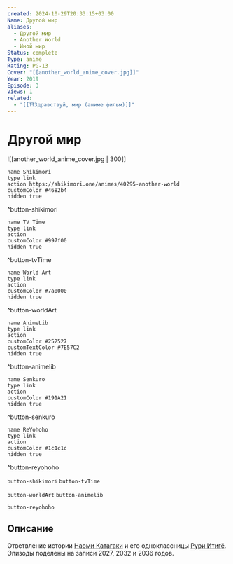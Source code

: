 ```yaml
---
created: 2024-10-29T20:33:15+03:00
Name: Другой мир
aliases:
  - Другой мир
  - Another World
  - Иной мир
Status: complete
Type: anime
Rating: PG-13
Cover: "[[another_world_anime_cover.jpg]]"
Year: 2019
Episode: 3
Views: 1
related:
  - "[[⛩️Здравствуй, мир (аниме фильм)]]"
---
```


# Другой мир

![[another_world_anime_cover.jpg | 300]]

```button
name Shikimori
type link
action https://shikimori.one/animes/40295-another-world
customColor #4682b4
hidden true
```
^button-shikimori

```button
name TV Time
type link
action 
customColor #997f00
hidden true
```
^button-tvTime

```button
name World Art
type link
action 
customColor #7a0000
hidden true
```
^button-worldArt

```button
name AnimeLib
type link
action 
customColor #252527
customTextColor #7E57C2
hidden true
```
^button-animelib

```button
name Senkuro
type link
action 
customColor #191A21
hidden true
```
^button-senkuro

```button
name ReYohoho
type link
action 
customColor #1c1c1c
hidden true
```
^button-reyohoho



`button-shikimori` `button-tvTime`

`button-worldArt` `button-animelib`

`button-reyohoho`

## Описание

Ответвление истории [Наоми Катагаки](https://shikimori.one/characters/176801-naomi-katagaki) и его одноклассницы [Рури Итигё](https://shikimori.one/characters/176800-ruri-ichigyou). Эпизоды поделены на записи 2027, 2032 и 2036 годов.
